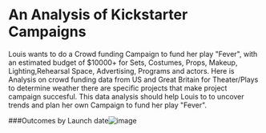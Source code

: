 # An Analysis of Kickstarter Campaigns

Louis wants to do a Crowd funding Campaign to fund her play "Fever", with an estimated budget of $10000+ for Sets, Costumes, Props, Makeup, Lighting,Rehearsal Space, Advertising, Programs and actors. Here is  Analysis on crowd funding data from US and Great Britain for Theater/Plays to determine weather there are specific projects that make project campaign succesful. This data analysis should help Louis to to uncover trends and plan her own Campaign to fund her play "Fever".

###Outcomes by Launch date![image](https://user-images.githubusercontent.com/82982480/115709426-d3afb000-a336-11eb-8c3e-a5be4d97dd11.png)


